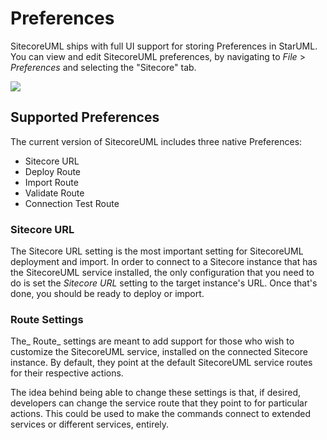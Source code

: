 # Preferences

SitecoreUML ships with full UI support for storing Preferences in StarUML. You can view and edit SitecoreUML preferences, by navigating to _File_ &gt; _Preferences_ and selecting the "Sitecore" tab.

![](https://github.com/zkniebel/SitecoreUML/blob/master/assets/StarUML-Preferences.png?raw=true)

## Supported Preferences

The current version of SitecoreUML includes three native Preferences:

* Sitecore URL
* Deploy Route
* Import Route
* Validate Route
* Connection Test Route

### Sitecore URL

The Sitecore URL setting is the most important setting for SitecoreUML deployment and import. In order to connect to a Sitecore instance that has the SitecoreUML service installed, the only configuration that you need to do is set the _Sitecore URL_ setting to the target instance's URL. Once that's done, you should be ready to deploy or import.

### Route Settings

The_ Route_ settings are meant to add support for those who wish to customize the SitecoreUML service, installed on the connected Sitecore instance. By default, they point at the default SitecoreUML service routes for their respective actions.

The idea behind being able to change these settings is that, if desired, developers can change the service route that they point to for particular actions. This could be used to make the commands connect to extended services or different services, entirely.

